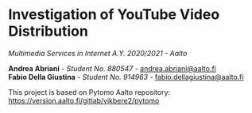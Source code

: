 # Investigation of YouTube Video Distribution
*Multimedia Services in Internet A.Y. 2020/2021 - Aalto*

**Andrea Abriani** - _Student No. 880547_ - andrea.abriani@aalto.fi  
**Fabio Della Giustina** - _Student No. 914963_ - fabio.dellagiustina@aalto.fi

This project is based on Pytomo Aalto repository:  
https://version.aalto.fi/gitlab/vikbere2/pytomo
